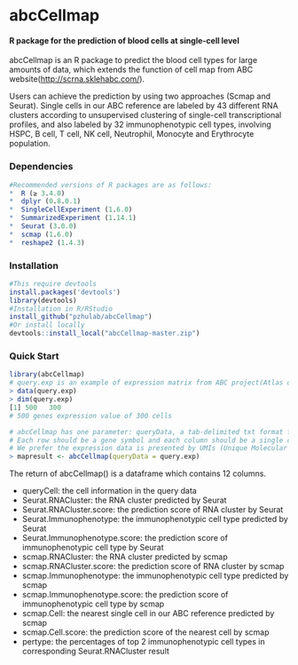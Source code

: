# abcCellmap

#### R package for the prediction of blood cells at single-cell level

abcCellmap is an R package to predict the blood cell types for large amounts of data, which extends the function of cell map from ABC website(http://scrna.sklehabc.com/). 

Users can achieve the prediction by using two approaches (Scmap and Seurat). Single cells in our ABC reference are labeled by 43 different RNA clusters according to unsupervised clustering of single-cell transcriptional profiles, and also labeled by 32 immunophenotypic cell types, involving HSPC, B cell, T cell, NK cell, Neutrophil, Monocyte and Erythrocyte population.

### Dependencies

```R
#Recommended versions of R packages are as follows:
*  R (≥ 3.4.0)  
*  dplyr (0.8.0.1) 
*  SingleCellExperiment (1.6.0) 
*  SummarizedExperiment (1.14.1) 
*  Seurat (3.0.0)
*  scmap (1.6.0) 
*  reshape2 (1.4.3) 
```

### Installation

```R
#This require devtools  
install.packages('devtools')
library(devtools)
#Installation in R/RStudio
install_github("pzhulab/abcCellmap")
#Or install locally
devtools::install_local("abcCellmap-master.zip")
```

### Quick Start

```R
library(abcCellmap)
# query.exp is an example of expression matrix from ABC project(Atlas of Blood Cells).
> data(query.exp)
> dim(query.exp)
[1] 500   300
# 500 genes expression value of 300 cells

# abcCellmap has one parameter: queryData, a tab-delimited txt format file containing the expression matrix. 
# Each row should be a gene symbol and each column should be a single cell. 
# We prefer the expression data is presented by UMIs (Unique Molecular Identifiers) per gene in each single cell. 
> mapresult <- abcCellmap(queryData = query.exp)

```
 The return of abcCellmap() is a dataframe which contains 12 columns.
*  queryCell: the cell information in the query data
*  Seurat.RNACluster:  the RNA cluster predicted by Seurat
*  Seurat.RNACluster.score:  the prediction score of RNA cluster by Seurat
*  Seurat.Immunophenotype:  the immunophenotypic cell type predicted by Seurat
*  Seurat.Immunophenotype.score:  the prediction score of immunophenotypic cell type by Seurat
*  scmap.RNACluster:  the RNA cluster predicted by scmap
*  scmap.RNACluster.score:  the prediction score of RNA cluster by scmap
*  scmap.Immunophenotype:  the immunophenotypic cell type predicted by scmap
*  scmap.Immunophenotype.score:  the prediction score of immunophenotypic cell type by scmap
*  scmap.Cell:  the nearest single cell in our ABC reference predicted by scmap
*  scmap.Cell.score:  the prediction score of the nearest cell by scmap
*  pertype:  the percentages of top 2 immunophenotypic cell types in corresponding Seurat.RNACluster result

